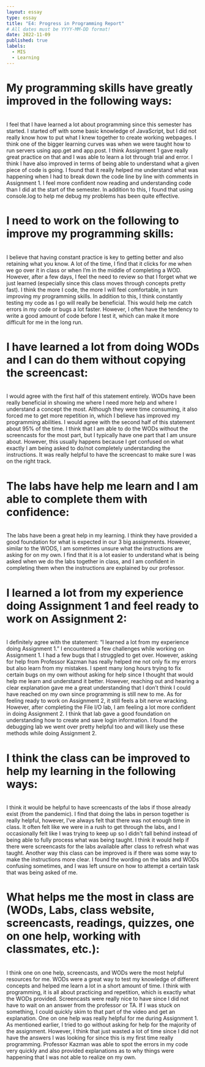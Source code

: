 ```yaml
---
layout: essay
type: essay
title: "E4: Progress in Programming Report"
# All dates must be YYYY-MM-DD format!
date: 2022-11-09
published: true
labels:
  - MIS
  - Learning
---
```


<h1> My programming skills have greatly improved in the following ways: </h1><br>
I feel that I have learned a lot about programming since this semester has started. I started off with some basic knowledge of JavaScript, but I did not really know how to put what I knew together to create working webpages. I think one of the bigger learning curves was when we were taught how to run servers using app.get and app.post. I think Assignment 1 gave really great practice on that and I was able to learn a lot through trial and error. I think I have also improved in terms of being able to understand what a given piece of code is going. I found that it really helped me understand what was happening when I had to break down the code line by line with comments in Assignment 1. I feel more confident now reading and understanding code than I did at the start of the semester. In addition to this, I found that using console.log to help me debug my problems has been quite effective. <br>
<h1> I need to work on the following to improve my programming skills: </h1><br>
I believe that having constant practice is key to getting better and also retaining what you know. A lot of the time, I find that it clicks for me when we go over it in class or when I’m in the middle of completing a WOD. However, after a few days, I feel the need to review so that I forget what we just learned (especially since this class moves through concepts pretty fast). I think the more I code, the more I will feel comfortable, in turn improving my programming skills. In addition to this, I think constantly testing my code as I go will really be beneficial. This would help me catch errors in my code or bugs a lot faster. However, I often have the tendency to write a good amount of code before I test it, which can make it more difficult for me in the long run. <br>
<h1> I have learned a lot from doing WODs and I can do them without copying the screencast: </h1><br>
I would agree with the first half of this statement entirely. WODs have been really beneficial in showing me where I need more help and where I understand a concept the most. Although they were time consuming, it also forced me to get more repetition in, which I believe has improved my programming abilities. I would agree with the second half of this statement about 95% of the time. I think that I am able to do the WODs without the screencasts for the most part, but I typically have one part that I am unsure about. However, this usually happens because I get confused on what exactly I am being asked to do/not completely understanding the instructions. It was really helpful to have the screencast to make sure I was on the right track. <br>
<h1> The labs have help me learn and I am able to complete them with confidence: </h1><br>
The labs have been a great help in my learning. I think they have provided a good foundation for what is expected in our 3 big assignments. However, similar to the WODS, I am sometimes unsure what the instructions are asking for on my own. I find that it is a lot easier to understand what is being asked when we do the labs together in class, and I am confident in completing them when the instructions are explained by our professor. <br> 
<h1> I learned a lot from my experience doing Assignment 1 and feel ready to work on Assignment 2: </h1><br>
I definitely agree with the statement: “I learned a lot from my experience doing Assignment 1.” I encountered a few challenges while working on Assignment 1. I had a few bugs that I struggled to get over. However, asking for help from Professor Kazman has really helped me not only fix my errors but also learn from my mistakes. I spent many long hours trying to fix certain bugs on my own without asking for help since I thought that would help me learn and understand it better. However, reaching out and hearing a clear explanation gave me a great understanding that I don’t think I could have reached on my own since programming is still new to me. As for feeling ready to work on Assignment 2, it still feels a bit nerve wracking. However, after completing the File I/O lab, I am feeling a lot more confident in doing Assignment 2. I think that lab gave a good foundation on understanding how to create and save login information. I found the debugging lab we went over pretty helpful too and will likely use these methods while doing Assignment 2. <br>
<h1> I think the class can be improved to help my learning in the following ways: </h1><br>
I think it would be helpful to have screencasts of the labs if those already exist (from the pandemic). I find that doing the labs in person together is really helpful, however, I’ve always felt that there was not enough time in class. It often felt like we were in a rush to get through the labs, and I occasionally felt like I was trying to keep up so I didn't fall behind instead of being able to fully process what was being taught. I think it would help if there were screencasts for the labs available after class to refresh what was taught. Another way this class can be improved is if there was some way to make the instructions more clear. I found the wording on the labs and WODs confusing sometimes, and I was left unsure on how to attempt a certain task that was being asked of me. <br>
<h1> What helps me the most in class are (WODs, Labs, class website, screencasts, readings, quizzes, one on one help, working with classmates, etc.): </h1><br>
I think one on one help, screencasts, and WODs were the most helpful resources for me. WODs were a great way to test my knowledge of different concepts and helped me learn a lot in a short amount of time. I think with programming, it is all about practicing and repetition, which is exactly what the WODs provided. Screencasts were really nice to have since I did not have to wait on an answer from the professor or TA. If I was stuck on something, I could quickly skim to that part of the video and get an explanation. One on one help was really helpful for me during Assignment 1. As mentioned earlier, I tried to go without asking for help for the majority of the assignment. However, I think that just wasted a lot of time since I did not have the answers I was looking for since this is my first time really programming. Professor Kazman was able to spot the errors in my code very quickly and also provided explanations as to why things were happening that I was not able to realize on my own.
